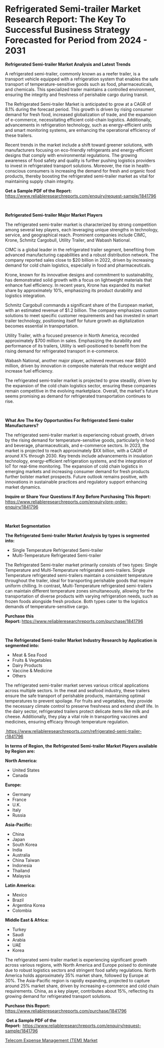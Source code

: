 <p><h1>Refrigerated Semi-trailer Market Research Report: The Key To Successful Business Strategy Forecasted for Period from 2024 - 2031</h1></p><p><strong>Refrigerated Semi-trailer Market Analysis and Latest Trends</strong></p>
<p><p>A refrigerated semi-trailer, commonly known as a reefer trailer, is a transport vehicle equipped with a refrigeration system that enables the safe transport of temperature-sensitive goods such as food, pharmaceuticals, and chemicals. This specialized trailer maintains a controlled environment, ensuring the integrity and freshness of perishable cargo during transit.</p><p>The Refrigerated Semi-trailer Market is anticipated to grow at a CAGR of 8.1% during the forecast period. This growth is driven by rising consumer demand for fresh food, increased globalization of trade, and the expansion of e-commerce, necessitating efficient cold-chain logistics. Additionally, advancements in refrigeration technology, such as energy-efficient units and smart monitoring systems, are enhancing the operational efficiency of these trailers.</p><p>Recent trends in the market include a shift toward greener solutions, with manufacturers focusing on eco-friendly refrigerants and energy-efficient designs that comply with environmental regulations. The growing awareness of food safety and quality is further pushing logistics providers to invest in refrigerated transport solutions. Moreover, the rise in health-conscious consumers is increasing the demand for fresh and organic food products, thereby boosting the refrigerated semi-trailer market as vital for maintaining supply chain integrity.</p></p>
<p><strong>Get a Sample PDF of the Report:&nbsp;</strong> <a href="https://www.reliableresearchreports.com/enquiry/request-sample/1841796?utm_campaign=83&utm_medium=2&utm_source=Github&utm_content=ia&utm_term=31122024&utm_id=refrigerated-semi-trailer">https://www.reliableresearchreports.com/enquiry/request-sample/1841796</a></p>
<p>&nbsp;</p>
<p><strong>Refrigerated Semi-trailer Major Market Players</strong></p>
<p><p>The refrigerated semi-trailer market is characterized by strong competition among several key players, each leveraging unique strengths in technology, service, and geographical reach. Prominent companies include CIMC, Krone, Schmitz Cargobull, Utility Trailer, and Wabash National.</p><p>CIMC is a global leader in the refrigerated trailer segment, benefiting from advanced manufacturing capabilities and a robust distribution network. The company reported sales close to $20 billion in 2022, driven by increasing demand for cold chain logistics, especially in food and pharmaceuticals.</p><p>Krone, known for its innovative designs and commitment to sustainability, has demonstrated solid growth with a focus on lightweight materials that enhance fuel efficiency. In recent years, Krone has expanded its market share by approximately 10%, emphasizing its product durability and logistics integration.</p><p>Schmitz Cargobull commands a significant share of the European market, with an estimated revenue of $1.2 billion. The company emphasizes custom solutions to meet specific customer requirements and has invested in smart trailer technology, positioning itself for future growth as digitalization becomes essential in transportation.</p><p>Utility Trailer, with a focused presence in North America, recorded approximately $700 million in sales. Emphasizing the durability and performance of its trailers, Utility is well-positioned to benefit from the rising demand for refrigerated transport in e-commerce.</p><p>Wabash National, another major player, achieved revenues near $800 million, driven by innovation in composite materials that reduce weight and increase fuel efficiency.</p><p>The refrigerated semi-trailer market is projected to grow steadily, driven by the expansion of the cold chain logistics sector, ensuring these companies remain competitive in the evolving marketplace. Overall, the market's future seems promising as demand for refrigerated transportation continues to rise.</p></p>
<p>&nbsp;</p>
<p><strong>What Are The Key Opportunities For Refrigerated Semi-trailer Manufacturers?</strong></p>
<p><p>The refrigerated semi-trailer market is experiencing robust growth, driven by the rising demand for temperature-sensitive goods, particularly in food and beverage, pharmaceuticals, and e-commerce sectors. In 2023, the market is projected to reach approximately $XX billion, with a CAGR of around X% through 2030. Key trends include advancements in insulation technology, energy-efficient refrigeration systems, and the integration of IoT for real-time monitoring. The expansion of cold chain logistics in emerging markets and increasing consumer demand for fresh products further bolster market prospects. Future outlook remains positive, with innovations in sustainable practices and regulatory support enhancing market dynamics.</p></p>
<p><strong>Inquire or Share Your Questions If Any Before Purchasing This Report:</strong> <a href="https://www.reliableresearchreports.com/enquiry/pre-order-enquiry/1841796?utm_campaign=83&utm_medium=2&utm_source=Github&utm_content=ia&utm_term=31122024&utm_id=refrigerated-semi-trailer">https://www.reliableresearchreports.com/enquiry/pre-order-enquiry/1841796</a></p>
<p>&nbsp;</p>
<p><strong>Market Segmentation</strong></p>
<p><strong>The Refrigerated Semi-trailer Market Analysis by types is segmented into:</strong></p>
<p><ul><li>Single Temperature Refrigerated Semi-trailer</li><li>Multi-Temperature Refrigerated Semi-trailer</li></ul></p>
<p><p>The Refrigerated Semi-trailer market primarily consists of two types: Single Temperature and Multi-Temperature refrigerated semi-trailers. Single Temperature refrigerated semi-trailers maintain a consistent temperature throughout the trailer, ideal for transporting perishable goods that require uniform chilling. In contrast, Multi-Temperature refrigerated semi-trailers can maintain different temperature zones simultaneously, allowing for the transportation of diverse products with varying refrigeration needs, such as frozen foods alongside fresh produce. Both types cater to the logistics demands of temperature-sensitive cargo.</p></p>
<p><strong>Purchase this Report:&nbsp;</strong><a href="https://www.reliableresearchreports.com/purchase/1841796?utm_campaign=83&utm_medium=2&utm_source=Github&utm_content=ia&utm_term=31122024&utm_id=refrigerated-semi-trailer">https://www.reliableresearchreports.com/purchase/1841796</a></p>
<p>&nbsp;</p>
<p><strong>The Refrigerated Semi-trailer Market Industry Research by Application is segmented into:</strong></p>
<p><ul><li>Meat & Sea Food</li><li>Fruits & Vegetables</li><li>Dairy Products</li><li>Vaccine & Medicine</li><li>Others</li></ul></p>
<p><p>The refrigerated semi-trailer market serves various critical applications across multiple sectors. In the meat and seafood industry, these trailers ensure the safe transport of perishable products, maintaining optimal temperatures to prevent spoilage. For fruits and vegetables, they provide the necessary climate control to preserve freshness and extend shelf life. In the dairy sector, refrigerated trailers protect delicate items like milk and cheese. Additionally, they play a vital role in transporting vaccines and medicines, ensuring efficacy through temperature regulation.</p></p>
<p><a href="https://www.reliableresearchreports.com/refrigerated-semi-trailer-r1841796?utm_campaign=83&utm_medium=2&utm_source=Github&utm_content=ia&utm_term=31122024&utm_id=refrigerated-semi-trailer">&nbsp;https://www.reliableresearchreports.com/refrigerated-semi-trailer-r1841796</a></p>
<p><strong>In terms of Region, the Refrigerated Semi-trailer Market Players available by Region are:</strong></p>
<p>
    <p> <strong> North America: </strong>
        <ul>
            <li>United States</li>
            <li>Canada</li>
        </ul>
        </p> 
    <p> <strong> Europe: </strong>
        <ul>
            <li>Germany</li>
            <li>France</li>
            <li>U.K.</li>
            <li>Italy</li>
            <li>Russia</li>
        </ul>
        </p> 
    <p> <strong> Asia-Pacific: </strong>
        <ul>
            <li>China</li>
            <li>Japan</li>
            <li>South Korea</li>
            <li>India</li>
            <li>Australia</li>
            <li>China Taiwan</li>
            <li>Indonesia</li>
            <li>Thailand</li>
            <li>Malaysia</li>
        </ul>
        </p> 
    <p> <strong> Latin America: </strong>
        <ul>
            <li>Mexico</li>
            <li>Brazil</li>
            <li>Argentina Korea</li>
            <li>Colombia</li>
        </ul>
        </p> 
    <p> <strong> Middle East & Africa: </strong>
        <ul>
            <li>Turkey</li>
            <li>Saudi</li>
            <li>Arabia</li>
            <li>UAE</li>
            <li>Korea</li>
        </ul>
    </p>
    </p>
<p><p>The refrigerated semi-trailer market is experiencing significant growth across various regions, with North America and Europe poised to dominate due to robust logistics sectors and stringent food safety regulations. North America holds approximately 35% market share, followed by Europe at 30%. The Asia-Pacific region is rapidly expanding, projected to capture around 25% market share, driven by increasing e-commerce and cold chain requirements. China, as a key player, contributes about 15%, reflecting its growing demand for refrigerated transport solutions.</p></p>
<p><strong>Purchase this Report: </strong><a href="https://www.reliableresearchreports.com/purchase/1841796?utm_campaign=83&utm_medium=2&utm_source=Github&utm_content=ia&utm_term=31122024&utm_id=refrigerated-semi-trailer">https://www.reliableresearchreports.com/purchase/1841796</a></p>
<p>&nbsp;<strong>Get a Sample PDF of the Report:&nbsp;&nbsp;</strong><a href="https://www.reliableresearchreports.com/enquiry/request-sample/1841796?utm_campaign=83&utm_medium=2&utm_source=Github&utm_content=ia&utm_term=31122024&utm_id=refrigerated-semi-trailer">https://www.reliableresearchreports.com/enquiry/request-sample/1841796</a></p>
<p><strong></strong></p>
<p><p><a href="https://github.com/mharielmesa/Market-Research-Report-List-5/blob/main/telecom-expense-management-tem-market.md?utm_campaign=83&utm_medium=2&utm_source=Github&utm_content=ia&utm_term=31122024&utm_id=refrigerated-semi-trailer">Telecom Expense Management (TEM) Market</a></p></p>
